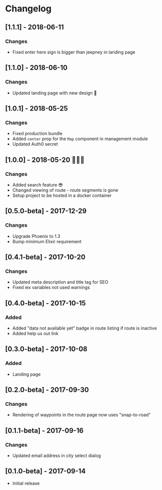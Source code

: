 # Changelog

## [1.1.1] - 2018-06-11
### Changes
- Fixed enter here sign is bigger than jeepney in landing page

## [1.1.0] - 2018-06-10
### Changes
- Updated landing page with new design 🎨

## [1.0.1] - 2018-05-25
### Changes
- Fixed production bundle
- Added `center` prop for the `Map` component in management module
- Updated Auth0 secret

## [1.0.0] - 2018-05-20 🎉🎉🎉
### Changes
- Added search feature 😎
- Changed viewing of route - route segments is gone
- Setup project to be hosted in a docker container 

## [0.5.0-beta] - 2017-12-29
### Changes
- Upgrade Phoenix to 1.3
- Bump minimum Elixir requirement

## [0.4.1-beta] - 2017-10-20
### Changes
- Updated meta description and title tag for SEO
- Fixed iex variables not used warnings

## [0.4.0-beta] - 2017-10-15
### Added
- Added "data not available yet" badge in route listing if route is inactive
- Added help us out link

## [0.3.0-beta] - 2017-10-08
### Added
- Landing page

## [0.2.0-beta] - 2017-09-30
### Changes
- Rendering of waypoints in the route page now uses "snap-to-road"

## [0.1.1-beta] - 2017-09-16
### Changes
- Updated email address in city select dialog

## [0.1.0-beta] - 2017-09-14
- Initial release